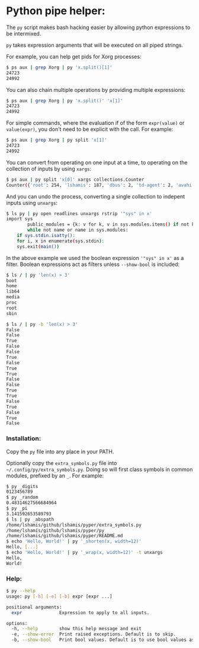 # Python pipe helper:
The `py` script makes bash hacking easier by allowing python expressions to be intermixed.

`py` takes expression arguments that will be executed on all piped strings.

For example, you can help get pids for Xorg processes:
```sh
$ ps aux | grep Xorg | py 'x.split()[1]'
24723
24992
```

You can also chain multiple operations by providing multiple expressions:
```sh
$ ps aux | grep Xorg | py 'x.split()' 'x[1]'
24723
24992
```

For simple commands, where the evaluation if of the form `expr(value)` or `value(expr)`, you don't need to be explicit with the call. For example:
```sh
$ ps aux | grep Xorg | py split 'x[1]'
24723
24992
```

You can convert from operating on one input at a time, to operating on the collection of inputs by using `xargs`:
```sh
$ ps aux | py split 'x[0]' xargs collections.Counter
Counter({'root': 254, 'lshamis': 187, 'dbus': 2, 'td-agent': 2, 'avahi': 2, 'USER': 1, 'polkitd': 1, 'rtkit': 1, 'chrony': 1, 'colord': 1, 'nobody': 1, 'dnsmasq': 1, 'systemd+': 1})
```

And you can undo the process, converting a single collection to indepent inputs using `unxargs`:
```sh
$ ls py | py open readlines unxargs rstrip '"sys" in x'
import sys
        public_modules = {k: v for k, v in sys.modules.items() if not k.startswith("_")}
        while not name or name in sys.modules:
    if sys.stdin.isatty():
    for i, x in enumerate(sys.stdin):
    sys.exit(main())
```

In the above example we used the boolean expression `'"sys" in x'` as a filter.
Boolean expressions act as filters unless `--show-bool` is included:
```sh
$ ls / | py 'len(x) > 3'
boot
home
lib64
media
proc
root
sbin

$ ls / | py -b 'len(x) > 3'
False
False
True
False
False
True
False
True
True
False
False
True
True
False
True
False
True
False
```

### Installation:
Copy the `py` file into any place in your PATH.

Optionally copy the `extra_symbols.py` file into `~/.config/py/extra_symbols.py`. Doing so will first class symbols in common modules, prefixed by an `_`. For example:
```sh
$ py _digits
0123456789
$ py _random
0.48314627566684964
$ py _pi
3.141592653589793
$ ls | py _abspath
/home/lshamis/github/lshamis/pyper/extra_symbols.py
/home/lshamis/github/lshamis/pyper/py
/home/lshamis/github/lshamis/pyper/README.md
$ echo 'Hello, World!' | py '_shorten(x, width=12)'
Hello, [...]
$ echo 'Hello, World!' | py '_wrap(x, width=12)' -t unxargs
Hello,
World!
```

### Help:
```sh
$ py --help
usage: py [-h] [-e] [-b] expr [expr ...]

positional arguments:
  expr              Expression to apply to all inputs.

options:
  -h, --help        show this help message and exit
  -e, --show-error  Print raised exceptions. Default is to skip.
  -b, --show-bool   Print bool values. Default is to use bool values as a filter.
```
